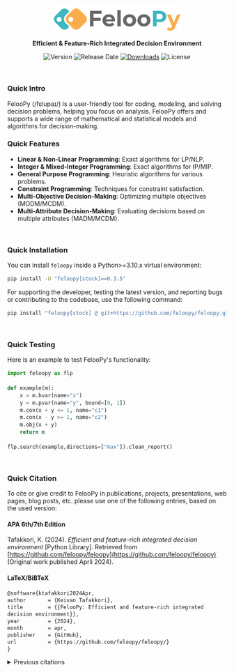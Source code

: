 <div align="center">
  <p>
    <a href="https://feloopy.github.io" target="_blank">
      <picture>
        <source media="(prefers-color-scheme: light)" srcset="https://github.com/feloopy/feloopy/raw/main/repo/assets/feloopy-logo-name-light.png">
        <source media="(prefers-color-scheme: dark)" srcset="https://github.com/feloopy/feloopy/raw/main/repo/assets/feloopy-logo-name-dark.png">
        <img alt="FelooPy's logo." src="https://github.com/feloopy/feloopy/raw/main/repo/assets/feloopy-logo-name-light.png" width="300" height="auto">
      </picture>
    </a>
  </p>
</div>

<p align="center">
  <strong>Efficient & Feature-Rich Integrated Decision Environment</strong>
</p>


<div align="center" style="margin-bottom: 2px;">

![Version](https://img.shields.io/static/v1?label=Version&message=v0.3.5&color=orange&labelColor=blue)
![Release Date](https://img.shields.io/github/release-date/feloopy/feloopy?label=release&color=orange&labelColor=blue)
[![Downloads](https://static.pepy.tech/personalized-badge/feloopy?period=total&units=international_system&left_color=blue&right_color=orange&left_text=downloads)](https://pepy.tech/project/feloopy)
![License](https://img.shields.io/static/v1?label=license&message=MIT&color=orange&labelColor=blue)

</div>

<br>

### Quick Intro

FelooPy (/fɛlupaɪ/) is a user-friendly tool for coding, modeling, and solving decision problems, helping you focus on analysis. FelooPy offers and supports a wide range of mathematical and statistical models and algorithms for decision-making.

### Quick Features

- **Linear & Non-Linear Programming**: Exact algorithms for LP/NLP.
- **Integer & Mixed-Integer Programming**: Exact algorithms for IP/MIP.
- **General Purpose Programming**: Heuristic algorithms for various problems.
- **Constraint Programming**: Techniques for constraint satisfaction.
- **Multi-Objective Decision-Making**: Optimizing multiple objectives (MODM/MCDM).
- **Multi-Attribute Decision-Making**: Evaluating decisions based on multiple attributes (MADM/MCDM).

<br>

### Quick Installation

You can install `feloopy` inside a Python>=3.10.x virtual environment:

```bash
pip install -U "feloopy[stock]==0.3.5"
```

For supporting the developer, testing the latest version, and reporting bugs or contributing to the codebase, use the following command:

```bash
pip install "feloopy[stock] @ git+https://github.com/feloopy/feloopy.git"
```

<br>

### Quick Testing

Here is an example to test FelooPy's functionality:

```python
import feloopy as flp

def example(m):
    x = m.bvar(name="x")
    y = m.pvar(name="y", bound=[0, 1])
    m.con(x + y <= 1, name="c1")
    m.con(x - y >= 1, name="c2")
    m.obj(x + y)
    return m

flp.search(example,directions=["max"]).clean_report()
```

<br>


### Quick Citation

To cite or give credit to FelooPy in publications, projects, presentations, web pages, blog posts, etc. please use one of the following entries, based on the used version:

#### APA 6th/7th Edition

Tafakkori, K. (2024). *Efficient and feature-rich integrated decision environment* [Python Library]. Retrieved from [https://github.com/feloopy/feloopy](https://github.com/feloopy/feloopy) (Original work published April 2024).

#### LaTeX/BiBTeX

```
@software{ktafakkori2024Apr,
author       = {Keivan Tafakkori},
title        = {{FelooPy: Efficient and feature-rich integrated decision environment}},
year         = {2024},
month        = apr,
publisher    = {GitHub},
url          = {https://github.com/feloopy/feloopy/}
}
```

<details>
<summary>Previous citations</summary>


#### Versions before 0.3.5

##### APA 6th/7th Edition

Tafakkori, K. (2022). FelooPy: An integrated optimization environment for AutoOR in Python [Python Library]. Retrieved from https://github.com/ktafakkori/feloopy (Original work published September 2022).

##### LaTeX/BiBTeX
```
@software{ktafakkori2022Sep,
author       = {Keivan Tafakkori},
title        = { {FelooPy: An integrated optimization environment for AutoOR in Python} },
year         = {2022},
month        = sep,
publisher    = {GitHub},
url          = {https://github.com/ktafakkori/feloopy/}
}
```
</details>